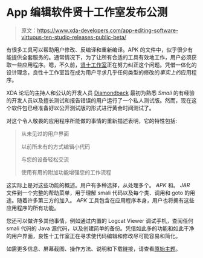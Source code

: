 # App 编辑软件贤十工作室发布公测

> 原文：<https://www.xda-developers.com/app-editing-software-virtuous-ten-studio-releases-public-beta/>

有很多工具可以帮助用户修改、反编译和重新编译。APK 的文件中，似乎很少有能提供全套服务的。通常情况下，为了让所有合适的工具有效地工作，用户必须获取一些应用程序。嗯，不久前，[贤十工作室](http://www.xda-developers.com/android/hack-apks-in-style-with-virtuous-ten-studio/)正在努力纠正这个问题。凭借一体化的设计理念，良性十工作室旨在成为用户寻求几乎任何类型的修改的*事实上的*应用程序。

XDA 论坛的主持人和公认的开发人员 [Diamondback](http://forum.xda-developers.com/member.php?u=2295247) 最初为熟悉 *Smali* 的有经验的开发人员以及擅长测试和报告错误的用户运行了一个私人测试版。然而，现在这个软件包已经准备好以公开测试版的形式进行黄金时间测试了。

对这个令人敬畏的应用程序所能做的事情的重新描述表明，它的特性包括:

> 从未见过的用户界面
> 
> 以前所未有的方式编辑小代码
> 
> 与您的设备轻松交流
> 
> 使用有用的附加功能增强您的工作流程

这实际上是对这些功能的概述。用户有多种选择，从处理多个。 *APK* 和。 *JAR* 文件到一个完整的帮助菜单，用于理解 smali 代码以及每个类、调用和 goto 的用途。随着许多第三方的加入。 *APK* 工具包含在应用程序本身，用户也将拥有这些应用程序的所有功能。

您还可以做许多其他事情，例如通过内置的 Logcat Viewer 调试手机，查阅任何 smali 代码的 Java 源代码，以及创建简单的备份。凭借如此多的功能和如此干净的用户界面，良性十工作室正在寻求使代码编辑和修改尽可能容易和简化。

如需更多信息、屏幕截图、操作方法、说明和下载链接，请查看[原始主题](http://forum.xda-developers.com/showthread.php?t=1619473)。